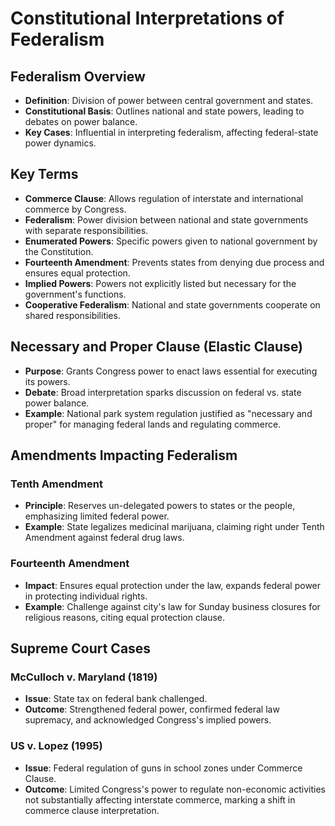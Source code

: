 # Constitutional Interpretations of Federalism

## Federalism Overview
- **Definition**: Division of power between central government and states.
- **Constitutional Basis**: Outlines national and state powers, leading to debates on power balance.
- **Key Cases**: Influential in interpreting federalism, affecting federal-state power dynamics.

## Key Terms
- **Commerce Clause**: Allows regulation of interstate and international commerce by Congress.
- **Federalism**: Power division between national and state governments with separate responsibilities.
- **Enumerated Powers**: Specific powers given to national government by the Constitution.
- **Fourteenth Amendment**: Prevents states from denying due process and ensures equal protection.
- **Implied Powers**: Powers not explicitly listed but necessary for the government's functions.
- **Cooperative Federalism**: National and state governments cooperate on shared responsibilities.

## Necessary and Proper Clause (Elastic Clause)
- **Purpose**: Grants Congress power to enact laws essential for executing its powers.
- **Debate**: Broad interpretation sparks discussion on federal vs. state power balance.
- **Example**: National park system regulation justified as "necessary and proper" for managing federal lands and regulating commerce.

## Amendments Impacting Federalism

### Tenth Amendment
- **Principle**: Reserves un-delegated powers to states or the people, emphasizing limited federal power.
- **Example**: State legalizes medicinal marijuana, claiming right under Tenth Amendment against federal drug laws.

### Fourteenth Amendment
- **Impact**: Ensures equal protection under the law, expands federal power in protecting individual rights.
- **Example**: Challenge against city's law for Sunday business closures for religious reasons, citing equal protection clause.

## Supreme Court Cases

### McCulloch v. Maryland (1819)
- **Issue**: State tax on federal bank challenged.
- **Outcome**: Strengthened federal power, confirmed federal law supremacy, and acknowledged Congress's implied powers.

### US v. Lopez (1995)
- **Issue**: Federal regulation of guns in school zones under Commerce Clause.
- **Outcome**: Limited Congress's power to regulate non-economic activities not substantially affecting interstate commerce, marking a shift in commerce clause interpretation.

